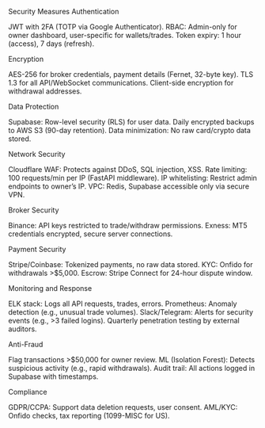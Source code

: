 Security Measures
Authentication

JWT with 2FA (TOTP via Google Authenticator).
RBAC: Admin-only for owner dashboard, user-specific for wallets/trades.
Token expiry: 1 hour (access), 7 days (refresh).

Encryption

AES-256 for broker credentials, payment details (Fernet, 32-byte key).
TLS 1.3 for all API/WebSocket communications.
Client-side encryption for withdrawal addresses.

Data Protection

Supabase: Row-level security (RLS) for user data.
Daily encrypted backups to AWS S3 (90-day retention).
Data minimization: No raw card/crypto data stored.

Network Security

Cloudflare WAF: Protects against DDoS, SQL injection, XSS.
Rate limiting: 100 requests/min per IP (FastAPI middleware).
IP whitelisting: Restrict admin endpoints to owner’s IP.
VPC: Redis, Supabase accessible only via secure VPN.

Broker Security

Binance: API keys restricted to trade/withdraw permissions.
Exness: MT5 credentials encrypted, secure server connections.

Payment Security

Stripe/Coinbase: Tokenized payments, no raw data stored.
KYC: Onfido for withdrawals >$5,000.
Escrow: Stripe Connect for 24-hour dispute window.

Monitoring and Response

ELK stack: Logs all API requests, trades, errors.
Prometheus: Anomaly detection (e.g., unusual trade volumes).
Slack/Telegram: Alerts for security events (e.g., >3 failed logins).
Quarterly penetration testing by external auditors.

Anti-Fraud

Flag transactions >$50,000 for owner review.
ML (Isolation Forest): Detects suspicious activity (e.g., rapid withdrawals).
Audit trail: All actions logged in Supabase with timestamps.

Compliance

GDPR/CCPA: Support data deletion requests, user consent.
AML/KYC: Onfido checks, tax reporting (1099-MISC for US).
